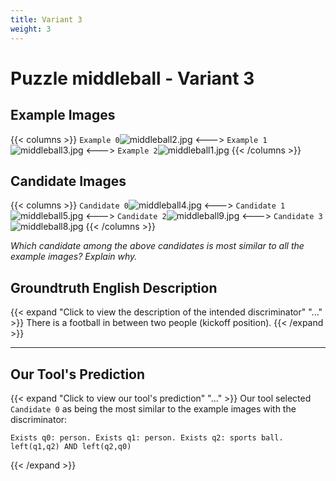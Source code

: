 ```yaml
---
title: Variant 3
weight: 3
---
```


# Puzzle middleball - Variant 3

## Example Images
{{< columns >}}
`Example 0`![middleball2.jpg](/natscene_data/images/middleball2.jpg)
<--->
`Example 1`![middleball3.jpg](/natscene_data/images/middleball3.jpg)
<--->
`Example 2`![middleball1.jpg](/natscene_data/images/middleball1.jpg)
{{< /columns >}}

## Candidate Images
{{< columns >}}
`Candidate 0`![middleball4.jpg](/natscene_data/images/middleball4.jpg)
<--->
`Candidate 1`![middleball5.jpg](/natscene_data/images/middleball5.jpg)
<--->
`Candidate 2`![middleball9.jpg](/natscene_data/images/middleball9.jpg)
<--->
`Candidate 3`![middleball8.jpg](/natscene_data/images/middleball8.jpg)
{{< /columns >}}

*Which candidate among the above candidates is most similar to all the example images? Explain why.*

## Groundtruth English Description

{{< expand "Click to view the description of the intended discriminator" "..." >}}
There is a football in between two people (kickoff position).
{{< /expand >}}

---



## Our Tool's Prediction

{{< expand "Click to view our tool's prediction" "..." >}}
Our tool selected `Candidate 0` as being the most similar to the example images with the discriminator:
```plaintext
Exists q0: person. Exists q1: person. Exists q2: sports ball. left(q1,q2) AND left(q2,q0)
```
{{< /expand >}}
